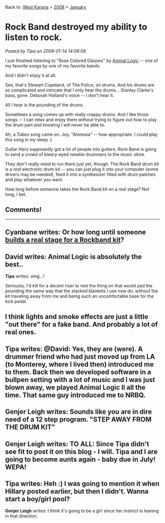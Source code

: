 Back to: [West Karana](/posts/westkarana.md) > [2008](/posts/2008/westkarana.md) > [January](./westkarana.md)
# Rock Band destroyed my ability to listen to rock.

*Posted by Tipa on 2008-01-14 14:09:09*

I just finished listening to "Rose Colored Glasses" by [Animal Logic](http://en.wikipedia.org/wiki/Animal_Logic_(band)) -- one of my favorite songs by one of my favorite bands.

And I didn't enjoy it at all.

See, that's Stewart Copeland, of The Police, on drums. And his drums are so complicated and intricate that I only hear the drums... Stanley Clarke's bass, gone. Deborah Holland's voice -- I don't hear it.

All I hear is the pounding of the drums.

Sometimes a song comes up with really crappy drums. And I like those songs -- I can relax and enjoy them without trying to figure out how to play the drum part and knowing I will never be able to.

Ah, a Tubes song came on. Joy. "Amnesia" -- how appropriate. I could play this song in my sleep :)

Guitar Hero supposedly got a lot of people into guitars. Rock Band is going to send a crowd of bleary-eyed newbie drummers to the music store.

They don't really need to run there just yet, though. The Rock Band drum kit is a *real* electronic drum kit -- you can just plug it into your computer (some drivers may be needed), feed it into a synthesizer filled with drum patches and play whatever you want.

How long before someone takes the Rock Band kit on a real stage? Not long, I bet.

## Comments!
---
**Cyanbane** writes: Or how long until someone [builds a real stage for a Rockband kit](http://technabob.com/blog/2008/01/12/rock-band-stage-kit-adds-lights-and-smoke-as-you-jam/)?
---
**David** writes: Animal Logic is absolutely the best..
---
**Tipa** writes: omg...!

Seriously, I'd kill for a decent riser to rest the thing on that would pad the pounding the same way that the stacked blankets I use now do, without the kit traveling away from me and being such an uncomfortable base for the kick pedal.

I think lights and smoke effects are just a little "out there" for a fake band. And probably a lot of real ones.
---
**Tipa** writes: @David: Yes, they are (were). A drummer friend who had just moved up from LA (to Monterey, where I lived then) introduced me to them. Back then we developed software in a bullpen setting with a lot of music and I was just blown away, we played Animal Logic II all the time. That same guy introduced me to NRBQ.
---
**Genjer Leigh** writes: Sounds like you are in dire need of a 12 step program. "STEP AWAY FROM THE DRUM KIT"
---
**Genjer Leigh** writes: TO ALL: Since Tipa didn't see fit to post it on this blog - I will. Tipa and I are going to become aunts again - baby due in July! WEPA!
---
**Tipa** writes: Heh :) I was going to mention it when Hillary posted earlier, but then I didn't. Wanna start a boy/girl pool?
---
**Genjer Leigh** writes: I think it's going to be a girl since her instinct is leaning in that direction.
